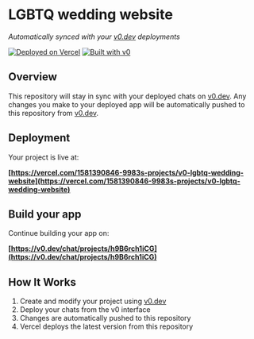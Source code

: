 # LGBTQ wedding website

*Automatically synced with your [v0.dev](https://v0.dev) deployments*

[![Deployed on Vercel](https://img.shields.io/badge/Deployed%20on-Vercel-black?style=for-the-badge&logo=vercel)](https://vercel.com/1581390846-9983s-projects/v0-lgbtq-wedding-website)
[![Built with v0](https://img.shields.io/badge/Built%20with-v0.dev-black?style=for-the-badge)](https://v0.dev/chat/projects/h9B6rch1iCG)

## Overview

This repository will stay in sync with your deployed chats on [v0.dev](https://v0.dev).
Any changes you make to your deployed app will be automatically pushed to this repository from [v0.dev](https://v0.dev).

## Deployment

Your project is live at:

**[https://vercel.com/1581390846-9983s-projects/v0-lgbtq-wedding-website](https://vercel.com/1581390846-9983s-projects/v0-lgbtq-wedding-website)**

## Build your app

Continue building your app on:

**[https://v0.dev/chat/projects/h9B6rch1iCG](https://v0.dev/chat/projects/h9B6rch1iCG)**

## How It Works

1. Create and modify your project using [v0.dev](https://v0.dev)
2. Deploy your chats from the v0 interface
3. Changes are automatically pushed to this repository
4. Vercel deploys the latest version from this repository
